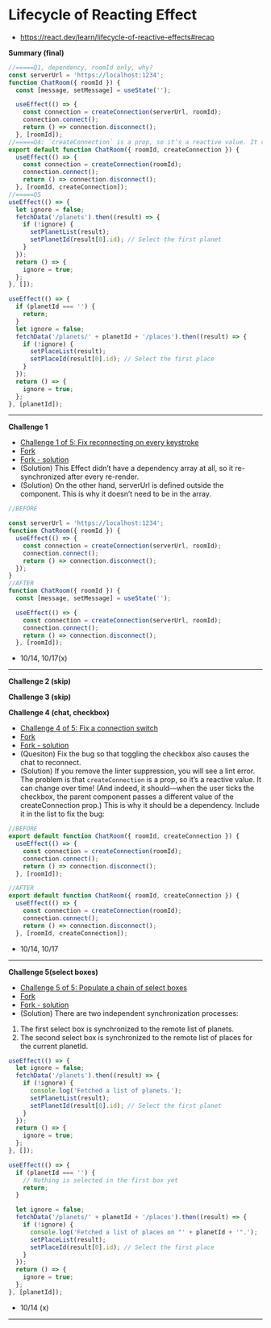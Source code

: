 # Lifecycle of Reacting Effect

- https://react.dev/learn/lifecycle-of-reactive-effects#recap

**Summary (final)**

```js
//=====Q1, dependency, roomId only, why?
const serverUrl = 'https://localhost:1234';
function ChatRoom({ roomId }) {
  const [message, setMessage] = useState('');

  useEffect(() => {
    const connection = createConnection(serverUrl, roomId);
    connection.connect();
    return () => connection.disconnect();
  }, [roomId]);
//=====Q4: `createConnection` is a prop, so it’s a reactive value. It can change over time!
export default function ChatRoom({ roomId, createConnection }) {
  useEffect(() => {
    const connection = createConnection(roomId);
    connection.connect();
    return () => connection.disconnect();
  }, [roomId, createConnection]);
//=====Q5
useEffect(() => {
  let ignore = false;
  fetchData('/planets').then((result) => {
    if (!ignore) {
      setPlanetList(result);
      setPlanetId(result[0].id); // Select the first planet
    }
  });
  return () => {
    ignore = true;
  };
}, []);

useEffect(() => {
  if (planetId === '') {
    return;
  }
  let ignore = false;
  fetchData('/planets/' + planetId + '/places').then((result) => {
    if (!ignore) {
      setPlaceList(result);
      setPlaceId(result[0].id); // Select the first place
    }
  });
  return () => {
    ignore = true;
  };
}, [planetId]);
```

<hr />

**Challenge 1**

- [Challenge 1 of 5: Fix reconnecting on every keystroke](https://react.dev/learn/lifecycle-of-reactive-effects#fix-reconnecting-on-every-keystroke)
- [Fork]()
- [Fork - solution]()
- (Solution) This Effect didn’t have a dependency array at all, so it re-synchronized after every re-render.
- (Solution) On the other hand, serverUrl is defined outside the component. This is why it doesn’t need to be in the array.

```js
//BEFORE

const serverUrl = 'https://localhost:1234';
function ChatRoom({ roomId }) {
  useEffect(() => {
    const connection = createConnection(serverUrl, roomId);
    connection.connect();
    return () => connection.disconnect();
  });
}
//AFTER
function ChatRoom({ roomId }) {
  const [message, setMessage] = useState('');

  useEffect(() => {
    const connection = createConnection(serverUrl, roomId);
    connection.connect();
    return () => connection.disconnect();
  }, [roomId]);
```

- 10/14, 10/17(x)
<hr />

**Challenge 2 (skip)**

**Challenge 3 (skip)**

**Challenge 4 (chat, checkbox)**

- [Challenge 4 of 5: Fix a connection switch ](https://react.dev/learn/lifecycle-of-reactive-effects#fix-a-connection-switch)
- [Fork](https://codesandbox.io/p/sandbox/fxkpp2)
- [Fork - solution](https://codesandbox.io/p/sandbox/k78rsd?file=%2Fsrc%2FApp.js)
- (Quesiton) Fix the bug so that toggling the checkbox also causes the chat to reconnect.
- (Solution) If you remove the linter suppression, you will see a lint error. The problem is that `createConnection` is a prop, so it’s a reactive value. It can change over time! (And indeed, it should—when the user ticks the checkbox, the parent component passes a different value of the createConnection prop.) This is why it should be a dependency. Include it in the list to fix the bug:

```js
//BEFORE
export default function ChatRoom({ roomId, createConnection }) {
  useEffect(() => {
    const connection = createConnection(roomId);
    connection.connect();
    return () => connection.disconnect();
  }, [roomId]);

//AFTER
export default function ChatRoom({ roomId, createConnection }) {
  useEffect(() => {
    const connection = createConnection(roomId);
    connection.connect();
    return () => connection.disconnect();
  }, [roomId, createConnection]);

```

- 10/14, 10/17

<hr />

**Challenge 5(select boxes)**

- [Challenge 5 of 5: Populate a chain of select boxes](https://react.dev/learn/lifecycle-of-reactive-effects#populate-a-chain-of-select-boxes)
- [Fork](https://codesandbox.io/p/sandbox/g7kfgh)
- [Fork - solution](https://codesandbox.io/p/sandbox/s3fzgs?file=%2Fsrc%2FApp.js)
- (Solution) There are two independent synchronization processes:

1. The first select box is synchronized to the remote list of planets.
2. The second select box is synchronized to the remote list of places for the current planetId.

```js
useEffect(() => {
  let ignore = false;
  fetchData('/planets').then((result) => {
    if (!ignore) {
      console.log('Fetched a list of planets.');
      setPlanetList(result);
      setPlanetId(result[0].id); // Select the first planet
    }
  });
  return () => {
    ignore = true;
  };
}, []);

useEffect(() => {
  if (planetId === '') {
    // Nothing is selected in the first box yet
    return;
  }

  let ignore = false;
  fetchData('/planets/' + planetId + '/places').then((result) => {
    if (!ignore) {
      console.log('Fetched a list of places on "' + planetId + '".');
      setPlaceList(result);
      setPlaceId(result[0].id); // Select the first place
    }
  });
  return () => {
    ignore = true;
  };
}, [planetId]);
```

- 10/14 (x)

<hr />
